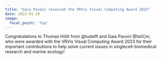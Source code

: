 ```yaml
---
title: "Gaia Pavoni received the VRVis Visual Computing Award 2023"
date: 2023-01-20
image:
  focal_point: 'top'
---
```


Congratulations to Thomas Höllt from @tudelft
 and Gaia Pavoni @IstiCnr, who were awarded with the VRVis Visual Computing Award 2023 for their important contributions to help solve current issues in singlecell-biomedical research and marine ecology!
